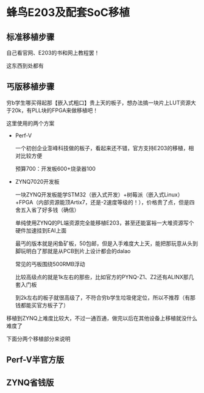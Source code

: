 # 蜂鸟E203及配套SoC移植







## 标准移植步骤

自己看官网、E203的书和网上教程罢！

这东西到处都有

## 丐版移植步骤

穷b学生哪买得起那【嵌入式粗口】贵上天的板子，想办法搞一块片上LUT资源大于20k，有PLL块的FPGA来做移植吧！

这里使用的两个方案

* Perf-V

  一个初创企业澎峰科技做的板子，看起来还不错，官方支持E203的移植，相对比较方便

  预算700：开发板600+烧录器100

* ZYNQ7020开发板

  一块ZYNQ开发板能学STM32（嵌入式开发）+树莓派（嵌入式Linux）+FPGA（内部资源能顶Artix7，还是-2速度等级的！），价格贵了点，但是四舍五入省了好多钱（确信）

  单纯使用ZYNQ的PL端资源完全能移植E203，甚至还能富裕一大堆资源写个硬件加速挂到EAI上面

  最丐的版本就是闲鱼矿板，50包邮，但是入手难度大上天，能把那玩意从头到脚玩明白了那就是从PCB到片上设计都会的dalao

  常见的丐板围绕500RMB浮动

  比较高级点的就是1k左右的那些，比如官方的PYNQ-Z1、Z2还有ALINX那几套入门板

  到2k左右的板子就很高级了，不符合穷b学生垃圾佬定位，所以不推荐（有那钱都能买官方板子了）

移植到ZYNQ上难度比较大，不过一通百通，做完以后在其他设备上移植就没什么难度了

下面分两个移植部分来说明

## Perf-V半官方版







## ZYNQ省钱版





